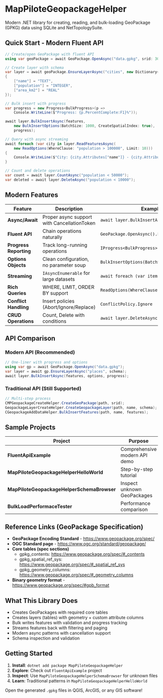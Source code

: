 # MapPiloteGeopackageHelper

Modern .NET library for creating, reading, and bulk-loading GeoPackage (GPKG) data using SQLite and NetTopologySuite.

## Quick Start - Modern Fluent API

```csharp
// Create/open GeoPackage with fluent API
using var geoPackage = await GeoPackage.OpenAsync("data.gpkg", srid: 3006);

// Create layer with schema
var layer = await geoPackage.EnsureLayerAsync("cities", new Dictionary<string, string>
{
    ["name"] = "TEXT",
    ["population"] = "INTEGER",
    ["area_km2"] = "REAL"
});

// Bulk insert with progress
var progress = new Progress<BulkProgress>(p => 
    Console.WriteLine($"Progress: {p.PercentComplete:F1}%"));

await layer.BulkInsertAsync(features, 
    new BulkInsertOptions(BatchSize: 1000, CreateSpatialIndex: true),
    progress);

// Query with async streaming
await foreach (var city in layer.ReadFeaturesAsync(
    new ReadOptions(WhereClause: "population > 100000", Limit: 10)))
{
    Console.WriteLine($"City: {city.Attributes["name"]} - {city.Attributes["population"]} people");
}

// Count and delete operations
var count = await layer.CountAsync("population < 50000");
var deleted = await layer.DeleteAsync("population < 10000");
```

## Modern Features

| Feature | Description | Example |
|---------|-------------|---------|
| **Async/Await** | Proper async support with CancellationToken | `await layer.BulkInsertAsync(...)` |
| **Fluent API** | Chain operations naturally | `GeoPackage.OpenAsync().EnsureLayerAsync()` |
| **Progress Reporting** | Track long-running operations | `IProgress<BulkProgress>` |
| **Options Objects** | Clean configuration, no parameter soup | `BulkInsertOptions(BatchSize: 1000)` |
| **Streaming** | `IAsyncEnumerable` for large datasets | `await foreach (var item in ...)` |
| **Rich Queries** | WHERE, LIMIT, ORDER BY support | `ReadOptions(WhereClause: "pop > 1000")` |
| **Conflict Handling** | Insert policies (Abort/Ignore/Replace) | `ConflictPolicy.Ignore` |
| **CRUD Operations** | Count, Delete with conditions | `await layer.DeleteAsync("status = 'old'")` |

## API Comparison

### Modern API (Recommended)
```csharp
// One-liner with progress and options
using var gp = await GeoPackage.OpenAsync("data.gpkg");
var layer = await gp.EnsureLayerAsync("places", schema);
await layer.BulkInsertAsync(features, options, progress);
```

### Traditional API (Still Supported)
```csharp
// Multi-step process
CMPGeopackageCreateHelper.CreateGeoPackage(path, srid);
GeopackageLayerCreateHelper.CreateGeopackageLayer(path, name, schema);
CGeopackageAddDataHelper.BulkInsertFeatures(path, name, features);
```

## Sample Projects

| Project | Purpose | API Style |
|---------|---------|-----------|
| **FluentApiExample** | Comprehensive modern API demo | Modern |
| **MapPiloteGeopackageHelperHelloWorld** | Step-by-step tutorial | Traditional |
| **MapPiloteGeopackageHelperSchemaBrowser** | Inspect unknown GeoPackages | Analysis |
| **BulkLoadPerformaceTester** | Performance comparison | Benchmarks |

## Reference Links (GeoPackage Specification)

- **GeoPackage Encoding Standard** - https://www.geopackage.org/spec/
- **OGC Standard page** - https://www.ogc.org/standard/geopackage/
- **Core tables (spec sections)**
  - gpkg_contents: https://www.geopackage.org/spec/#_contents
  - gpkg_spatial_ref_sys: https://www.geopackage.org/spec/#_spatial_ref_sys
  - gpkg_geometry_columns: https://www.geopackage.org/spec/#_geometry_columns
- **Binary geometry format** - https://www.geopackage.org/spec/#gpb_format

## What This Library Does

* Creates GeoPackages with required core tables  
* Creates layers (tables) with geometry + custom attribute columns  
* Bulk writes features with validation and progress tracking  
* Streams features back with filtering and paging  
* Modern async patterns with cancellation support  
* Schema inspection and validation  

## Getting Started

1. **Install**: `dotnet add package MapPiloteGeopackageHelper`
2. **Explore**: Check out `FluentApiExample` project 
3. **Inspect**: Use `MapPiloteGeopackageHelperSchemaBrowser` for unknown files
4. **Learn**: Traditional patterns in `MapPiloteGeopackageHelperHelloWorld`

Open the generated `.gpkg` files in QGIS, ArcGIS, or any GIS software!

